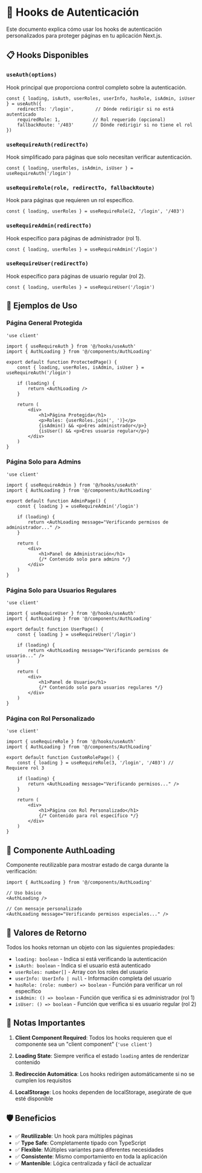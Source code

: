 # 🔐 Hooks de Autenticación

Este documento explica cómo usar los hooks de autenticación personalizados para proteger páginas en tu aplicación Next.js.

## 📋 Hooks Disponibles

### `useAuth(options)`
Hook principal que proporciona control completo sobre la autenticación.

```tsx
const { loading, isAuth, userRoles, userInfo, hasRole, isAdmin, isUser } = useAuth({
    redirectTo: '/login',        // Dónde redirigir si no está autenticado
    requiredRole: 1,            // Rol requerido (opcional)
    fallbackRoute: '/403'       // Dónde redirigir si no tiene el rol
})
```

### `useRequireAuth(redirectTo)`
Hook simplificado para páginas que solo necesitan verificar autenticación.

```tsx
const { loading, userRoles, isAdmin, isUser } = useRequireAuth('/login')
```

### `useRequireRole(role, redirectTo, fallbackRoute)`
Hook para páginas que requieren un rol específico.

```tsx
const { loading, userRoles } = useRequireRole(2, '/login', '/403')
```

### `useRequireAdmin(redirectTo)`
Hook específico para páginas de administrador (rol 1).

```tsx
const { loading, userRoles } = useRequireAdmin('/login')
```

### `useRequireUser(redirectTo)`
Hook específico para páginas de usuario regular (rol 2).

```tsx
const { loading, userRoles } = useRequireUser('/login')
```

## 🚀 Ejemplos de Uso

### Página General Protegida
```tsx
'use client'

import { useRequireAuth } from '@/hooks/useAuth'
import { AuthLoading } from '@/components/AuthLoading'

export default function ProtectedPage() {
    const { loading, userRoles, isAdmin, isUser } = useRequireAuth('/login')

    if (loading) {
        return <AuthLoading />
    }

    return (
        <div>
            <h1>Página Protegida</h1>
            <p>Roles: {userRoles.join(', ')}</p>
            {isAdmin() && <p>Eres administrador</p>}
            {isUser() && <p>Eres usuario regular</p>}
        </div>
    )
}
```

### Página Solo para Admins
```tsx
'use client'

import { useRequireAdmin } from '@/hooks/useAuth'
import { AuthLoading } from '@/components/AuthLoading'

export default function AdminPage() {
    const { loading } = useRequireAdmin('/login')

    if (loading) {
        return <AuthLoading message="Verificando permisos de administrador..." />
    }

    return (
        <div>
            <h1>Panel de Administración</h1>
            {/* Contenido solo para admins */}
        </div>
    )
}
```

### Página Solo para Usuarios Regulares
```tsx
'use client'

import { useRequireUser } from '@/hooks/useAuth'
import { AuthLoading } from '@/components/AuthLoading'

export default function UserPage() {
    const { loading } = useRequireUser('/login')

    if (loading) {
        return <AuthLoading message="Verificando permisos de usuario..." />
    }

    return (
        <div>
            <h1>Panel de Usuario</h1>
            {/* Contenido solo para usuarios regulares */}
        </div>
    )
}
```

### Página con Rol Personalizado
```tsx
'use client'

import { useRequireRole } from '@/hooks/useAuth'
import { AuthLoading } from '@/components/AuthLoading'

export default function CustomRolePage() {
    const { loading } = useRequireRole(3, '/login', '/403') // Requiere rol 3

    if (loading) {
        return <AuthLoading message="Verificando permisos..." />
    }

    return (
        <div>
            <h1>Página con Rol Personalizado</h1>
            {/* Contenido para rol específico */}
        </div>
    )
}
```

## 🎨 Componente AuthLoading

Componente reutilizable para mostrar estado de carga durante la verificación:

```tsx
import { AuthLoading } from '@/components/AuthLoading'

// Uso básico
<AuthLoading />

// Con mensaje personalizado
<AuthLoading message="Verificando permisos especiales..." />
```

## 🔧 Valores de Retorno

Todos los hooks retornan un objeto con las siguientes propiedades:

- `loading: boolean` - Indica si está verificando la autenticación
- `isAuth: boolean` - Indica si el usuario está autenticado
- `userRoles: number[]` - Array con los roles del usuario
- `userInfo: UserInfo | null` - Información completa del usuario
- `hasRole: (role: number) => boolean` - Función para verificar un rol específico
- `isAdmin: () => boolean` - Función que verifica si es administrador (rol 1)
- `isUser: () => boolean` - Función que verifica si es usuario regular (rol 2)

## 📝 Notas Importantes

1. **Client Component Required**: Todos los hooks requieren que el componente sea un "client component" (`'use client'`)

2. **Loading State**: Siempre verifica el estado `loading` antes de renderizar contenido

3. **Redirección Automática**: Los hooks redirigen automáticamente si no se cumplen los requisitos

4. **LocalStorage**: Los hooks dependen de localStorage, asegúrate de que esté disponible

## 🛡️ Beneficios

- ✅ **Reutilizable**: Un hook para múltiples páginas
- ✅ **Type Safe**: Completamente tipado con TypeScript
- ✅ **Flexible**: Múltiples variantes para diferentes necesidades
- ✅ **Consistente**: Mismo comportamiento en toda la aplicación
- ✅ **Mantenible**: Lógica centralizada y fácil de actualizar
